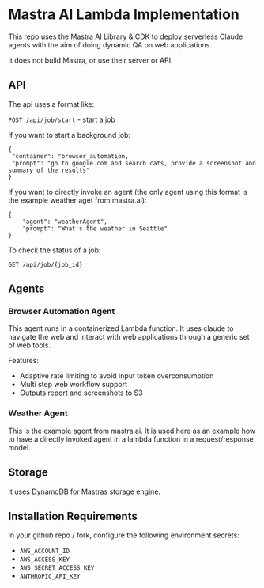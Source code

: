 # Mastra AI Lambda Implementation

This repo uses the Mastra AI Library & CDK to deploy serverless Claude agents with the aim of doing dynamic QA on web applications.

It does not build Mastra, or use their server or API.

## API

The api uses a format like:

`POST /api/job/start` - start a job

If you want to start a background job:

```
{
 "container": "browser_automation,
 "prompt": "go to google.com and search cats, provide a screenshot and summary of the results"
}

```

If you want to directly invoke an agent (the only agent using this format is the example weather aget from mastra.ai):

```
{
    "agent": "weatherAgent",
    "prompt": "What's the weather in Seattle"
}

```

To check the status of a job:

`GET /api/job/{job_id}`


## Agents

### Browser Automation Agent

This agent runs in a containerized Lambda function. It uses claude to navigate the web and interact with web applications through a generic set of web tools.

Features:

- Adaptive rate limiting to avoid input token overconsumption
- Multi step web workflow support
- Outputs report and screenshots to S3

### Weather Agent

This is the example agent from mastra.ai. It is used here as an example how to have a directly invoked agent in a lambda function in a request/response model.

## Storage

It uses DynamoDB for Mastras storage engine. 

## Installation Requirements

In your github repo / fork, configure the following environment secrets:

- `AWS_ACCOUNT_ID`
- `AWS_ACCESS_KEY`
- `AWS_SECRET_ACCESS_KEY`
- `ANTHROPIC_API_KEY`
